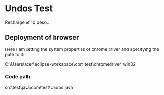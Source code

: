 
# Undos Test

Recharge of 10 peso..

## Deployment of browser

Here I am setting the system properties of chrome driver and specifying the path to it:

C:\Users\acer\eclipse-workspace\com.test\chromedriver_win32

### Code path:

src\test\java\com\test\Undos.java
